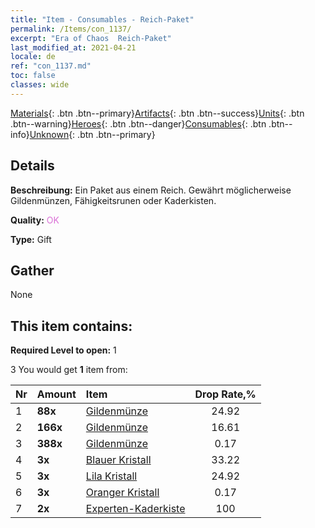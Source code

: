 ```yaml
---
title: "Item - Consumables - Reich-Paket"
permalink: /Items/con_1137/
excerpt: "Era of Chaos  Reich-Paket"
last_modified_at: 2021-04-21
locale: de
ref: "con_1137.md"
toc: false
classes: wide
---
```

 [Materials](/de/Items/){: .btn .btn--primary}[Artifacts](/de/Items/Artifacts/){: .btn .btn--success}[Units](/de/Items/Units/){: .btn .btn--warning}[Heroes](/de/Items/Heroes/){: .btn .btn--danger}[Consumables](/de/Items/Consumables/){: .btn .btn--info}[Unknown](/de/Items/Unknown/){: .btn .btn--primary}

## Details
 **Beschreibung:** Ein Paket aus einem Reich. Gewährt möglicherweise Gildenmünzen, Fähigkeitsrunen oder Kaderkisten.

 **Quality:** <span style="color: #DA70D6">OK</span>

 **Type:** Gift

## Gather

  None

## This item contains:

 **Required Level to open:** 1

 3 You would get **1** item  from:

  | Nr | Amount |     Item    | Drop Rate,% |
  |:---|:-------|:------------|:---------:|
  | 1 |  **88x** | [Gildenmünze](/de/Items/con_896/) | 24.92 | 
  | 2 |  **166x** | [Gildenmünze](/de/Items/con_896/) | 16.61 | 
  | 3 |  **388x** | [Gildenmünze](/de/Items/con_896/) | 0.17 | 
  | 4 |  **3x** | [Blauer Kristall](/de/Items/con_716/) | 33.22 | 
  | 5 |  **3x** | [Lila Kristall](/de/Items/con_720/) | 24.92 | 
  | 6 |  **3x** | [Oranger Kristall](/de/Items/con_730/) | 0.17 | 
  | 7 |  **2x** | [Experten-Kaderkiste](/de/Items/con_767/) | 100 | 
